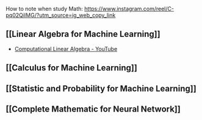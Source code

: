 How to note when study Math: https://www.instagram.com/reel/C-pq02QiIMG/?utm_source=ig_web_copy_link
## [[Linear Algebra for Machine Learning]]
+  [Computational Linear Algebra - YouTube](https://www.youtube.com/playlist?list=PLtmWHNX-gukIc92m1K0P6bIOnZb-mg0hY)

## [[Calculus for Machine Learning]]


## [[Statistic and Probability for Machine Learning]]


## [[Complete Mathematic for Neural Network]]

